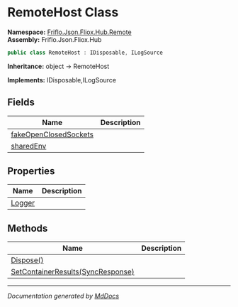 ﻿<!--  
  <auto-generated>   
    The contents of this file were generated by a tool.  
    Changes to this file may be list if the file is regenerated  
  </auto-generated>   
-->

# RemoteHost Class

**Namespace:** [Friflo.Json.Fliox.Hub.Remote](../index.md)  
**Assembly:** Friflo.Json.Fliox.Hub

```csharp
public class RemoteHost : IDisposable, ILogSource
```

**Inheritance:** object → RemoteHost

**Implements:** IDisposable,ILogSource

## Fields

| Name                                                     | Description |
| -------------------------------------------------------- | ----------- |
| [fakeOpenClosedSockets](fields/fakeOpenClosedSockets.md) |             |
| [sharedEnv](fields/sharedEnv.md)                         |             |

## Properties

| Name                           | Description |
| ------------------------------ | ----------- |
| [Logger](properties/Logger.md) |             |

## Methods

| Name                                                                | Description |
| ------------------------------------------------------------------- | ----------- |
| [Dispose()](methods/Dispose.md)                                     |             |
| [SetContainerResults(SyncResponse)](methods/SetContainerResults.md) |             |

___

*Documentation generated by [MdDocs](https://github.com/ap0llo/mddocs)*
